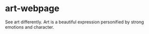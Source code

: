 # art-webpage
See art differently.
Art is a beautiful expression personified by strong emotions and character.
